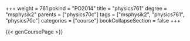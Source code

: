+++
weight = 761
pokind = "PO2014"
title = "physics761"
degree = "msphysik2"
parents = ["physics70c"]
tags = ["msphysik2", "physics761", "physics70c"]
categories = ["course"]
bookCollapseSection = false
+++

{{< genCoursePage >}}
